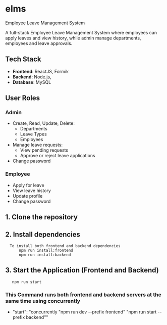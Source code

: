# elms
Employee Leave Management System

A full-stack Employee Leave Management System where employees can apply leaves and view history, while admin manage departments, employees and leave approvals.

## Tech Stack

- **Frontend**: ReactJS, Formik
- **Backend**: Node.js,
- **Database**: MySQL

## User Roles

### Admin

- Create, Read, Update, Delete:
     - Departments
     - Leave Types
     - Employees
- Manage leave requests:
     - View pending requests
     - Approve or reject leave applications
- Change password

### Employee
      
- Apply for leave
- View leave history
- Update profile
- Change password


## 1. Clone the repository

## 2. Install dependencies
      To install both frontend and backend dependencies
          npm run install:frontend
          npm run install:backend

## 3. Start the Application (Frontend and Backend)
       npm run start
### This Command runs both frontend and backend servers at the same time using concurrently
- "start": "concurrently \"npm run dev --prefix frontend\" \"npm run start --prefix backend\""

